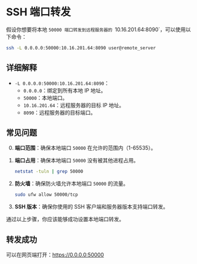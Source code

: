 # SSH 端口转发

假设你想要将本地 `50000 端口转发到远程服务器的 `10.16.201.64:8090`，可以使用以下命令：

```bash
ssh -L 0.0.0.0:50000:10.16.201.64:8090 user@remote_server
```

## 详细解释

- `-L 0.0.0.0:50000:10.16.201.64:8090`：
  - `0.0.0.0`：绑定到所有本地 IP 地址。
  - `50000`：本地端口。
  - `10.16.201.64`：远程服务器的目标 IP 地址。
  - `8090`：远程服务器的目标端口。

## 常见问题

0. **端口范围**：确保本地端口 `50000` 在允许的范围内（1-65535）。

1. **端口占用**：确保本地端口 `50000` 没有被其他进程占用。

   ```bash
   netstat -tuln | grep 50000
   ```

2. **防火墙**：确保防火墙允许本地端口 `50000` 的流量。

   ```bash
   sudo ufw allow 50000/tcp
   ```

3. **SSH 版本**：确保你使用的 SSH 客户端和服务器版本支持端口转发。

通过以上步骤，你应该能够成功设置本地端口转发。

## 转发成功

可以在网页端打开：https://0.0.0.0:50000
